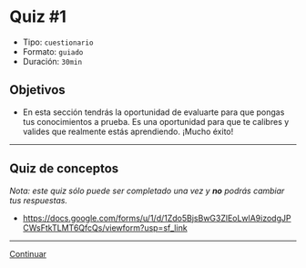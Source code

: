 # Quiz #1
- Tipo: `cuestionario`
- Formato: `guiado`
- Duración: `30min`

## Objetivos

- En esta sección tendrás la oportunidad de evaluarte para que pongas tus
conocimientos a prueba. Es una oportunidad para que te calibres y valides que
realmente estás aprendiendo. ¡Mucho éxito!

***

## Quiz de conceptos

_Nota: este quiz sólo puede ser completado una vez y **no** podrás cambiar tus
respuestas._

* https://docs.google.com/forms/u/1/d/1Zdo5BjsBwG3ZlEoLwlA9izodgJPCWsFtkTLMT6QfcQs/viewform?usp=sf_link

***
[Continuar](10-lecture.md)
